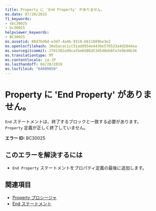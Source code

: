 ```yaml
---
title: Property に 'End Property' がありません。
ms.date: 07/20/2015
f1_keywords:
- vbc30025
- bc30025
helpviewer_keywords:
- BC30025
ms.assetid: 00d7bd6d-e3d7-4a4b-9310-b611889be3e2
ms.openlocfilehash: 36e5acac1cc51add954e4439e570533a4d2844ea
ms.sourcegitcommit: 2701302a99cafbe0d86d53d540eb0fa7e9b46b36
ms.translationtype: MT
ms.contentlocale: ja-JP
ms.lasthandoff: 04/28/2019
ms.locfileid: "64609050"
---
```

# <a name="property-missing-end-property"></a>Property に 'End Property' がありません。
`End` ステートメントは、終了するブロックと一致する必要があります。 `Property` 定義が正しく終了していません。  
  
 **エラー ID:** BC30025  
  
## <a name="to-correct-this-error"></a>このエラーを解決するには  
  
- `End Property` ステートメントをプロパティ定義の最後に追加します。  
  
## <a name="see-also"></a>関連項目

- [Property プロシージャ](../../visual-basic/programming-guide/language-features/procedures/property-procedures.md)
- [End ステートメント](../../visual-basic/language-reference/statements/end-statement.md)
